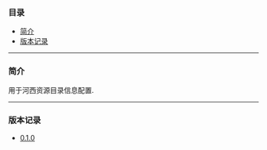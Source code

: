 ### 目录

* [简介](#abstract)
* [版本记录](#version)

---

### <a name="abstract">简介</a>

用于河西资源目录信息配置.

---

### <a name="version">版本记录</a>

* [0.1.0](./Docs/Version/0.1.0.md "0.1.0")